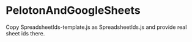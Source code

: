 # PelotonAndGoogleSheets

Copy SpreadsheetIds-template.js as SpreadsheetIds.js and provide real sheet ids there.